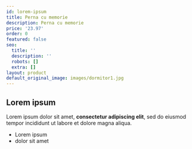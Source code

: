 ```yaml
---
id: lorem-ipsum
title: Perna cu memorie
description: Perna cu memorie
price: '23.97'
order: 0
featured: false
seo:
  title: ''
  description: ''
  robots: []
  extra: []
layout: product
default_original_image: images/dormitor1.jpg
---
```

## Lorem ipsum

Lorem ipsum dolor sit amet, **consectetur adipiscing elit**, sed do eiusmod tempor incididunt ut labore et dolore magna aliqua.

- Lorem ipsum
- dolor sit amet